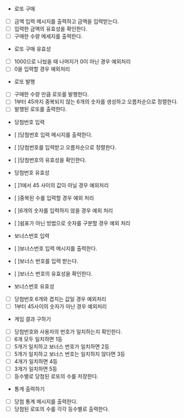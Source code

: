 - 로또 구매
- [ ] 금액 입력 메시지를 출력하고 금액을 입력받는다.
- [ ] 입력한 금액의 유효성을 확인한다.
- [ ] 구매한 수량 메세지를 출력한다.

- 로또 구매 유효성
- [ ] 1000으로 나눴을 때 나머지가 0이 아닌 경우 예외처리
- [ ] 0을 입력할 경우 예외처리

- 로또 발행
- [ ] 구매한 수량 만큼 로또를 발행한다.
- [ ] 1부터 45까지 중복되지 않는 6개의 숫자를 생성하고 오름차순으로 정렬한다.
- [ ] 발행된 로또를 출력한다.

- 당첨번호 입력
- [ ]당첨번호 입력 메시지를 출력한다.
- [ ]당첨번호를 입력받고 오름차순으로 정렬한다.
- [ ]당첨번호의 유효성을 확인한다.

- 당첨번호 유효성
- [ ]1에서 45 사이의 값이 아닐 경우 예외처리
- [ ]중복된 수를 입력할 경우 예외 처리
- [ ]6개의 숫자를 입력하지 않을 경우 예외 처리
- [ ]쉼표가 아닌 방법으로 숫자를 구분할 경우 예외 처리

- 보너스번호 입력
- [ ]보너스번호 입력 메시지를 출력한다.
- [ ]보너스 번호를 입력 받는다.
- [ ]보너스 번호의 유효성을 확인한다.

- 보너스번호 유효성
- [ ] 당첨번호 6개와 겹치는 값일 경우 예외처리
- [ ] 1부터 45사이의 숫자가 아닌 경우 예외처리

- 게임 결과 구하기
- [ ] 당첨번호와 사용자의 번호가 일치하는지 확인한다.
- [ ] 6개 모두 일치하면 1등
- [ ] 5개가 일치하고 보너스 번호가 일치하면 2등
- [ ] 5개가 일치하고 보너스 번호는 일치하지 않다면 3등
- [ ] 4개가 일치하면 4등
- [ ] 3개가 일치하면 5등
- [ ] 등수별로 당첨된 로또의 수를 저장한다.

- 통계 출력하기
- [ ] 당첨 통계 메시지를 출력한다.
- [ ] 당첨된 로또의 수를 각각 등수별로 출력한다.
